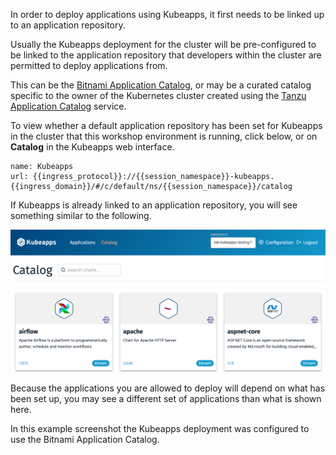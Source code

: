 In order to deploy applications using Kubeapps, it first needs to be linked up to an application repository.

Usually the Kubeapps deployment for the cluster will be pre-configured to be linked to the application repository that developers within the cluster are permitted to deploy applications from.

This can be the [Bitnami Application Catalog](https://bitnami.com/stacks), or may be a curated catalog specific to the owner of the Kubernetes cluster created using the [Tanzu Application Catalog](https://tanzu.vmware.com/application-catalog) service.

To view whether a default application repository has been set for Kubeapps in the cluster that this workshop environment is running, click below, or on **Catalog** in the Kubeapps web interface.

```dashboard:reload-dashboard
name: Kubeapps
url: {{ingress_protocol}}://{{session_namespace}}-kubeapps.{{ingress_domain}}/#/c/default/ns/{{session_namespace}}/catalog
```

If Kubeapps is already linked to an application repository, you will see something similar to the following.

![](kubeapps-application-catalog.png)

Because the applications you are allowed to deploy will depend on what has been set up, you may see a different set of applications than what is shown here.

In this example screenshot the Kubeapps deployment was configured to use the Bitnami Application Catalog.
